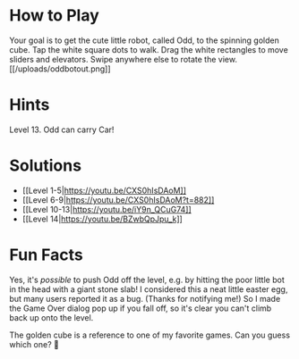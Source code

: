# How to Play
Your goal is to get the cute little robot, called Odd, to the spinning golden cube.
Tap the white square dots to walk. Drag the white rectangles to move sliders and elevators. Swipe anywhere else to rotate the view.
[[/uploads/oddbotout.png]]

# Hints
Level 13. Odd can carry Car!

# Solutions
* [[Level 1-5|https://youtu.be/CXS0hIsDAoM]]
* [[Level 6-9|https://youtu.be/CXS0hIsDAoM?t=882]]
* [[Level 10-13|https://youtu.be/iY9n_QCuG74]]
* [[Level 14|https://youtu.be/BZwbQpJpu_k]]

# Fun Facts
Yes, it's *possible* to push Odd off the level, e.g. by hitting the poor little bot in the head with a giant stone slab! I considered this a neat little easter egg, but many users reported it as a bug. (Thanks for notifying me!) So I made the Game Over dialog pop up if you fall off, so it's clear you can't climb back up onto the level.

The golden cube is a reference to one of my favorite games. Can you guess which one? 🙂
